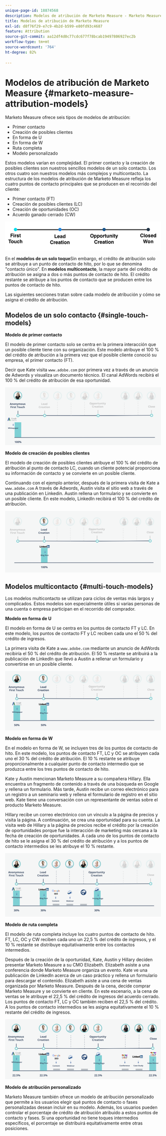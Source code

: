 ```yaml
---
unique-page-id: 18874568
description: Modelos de atribución de Marketo Measure - Marketo Measure - Documentación del producto
title: Modelos de atribución de Marketo Measure
exl-id: d8f76f29-e7c9-4b2d-b599-e80fd93c4687
feature: Attribution
source-git-commit: aa12df4d0c77cdc677f78bcab19497806927ec2b
workflow-type: tm+mt
source-wordcount: '764'
ht-degree: 82%

---
```


# Modelos de atribución de Marketo Measure {#marketo-measure-attribution-models}

Marketo Measure ofrece seis tipos de modelos de atribución:

* Primer contacto
* Creación de posibles clientes
* En forma de U
* En forma de W
* Ruta completa
* Modelo personalizado

Estos modelos varían en complejidad. El primer contacto y la creación de posibles clientes son nuestros sencillos modelos de un solo contacto. Los otros cuatro son nuestros modelos más complejos y multicontacto. La estructura de los modelos de atribución de Marketo Measure refleja los cuatro puntos de contacto principales que se producen en el recorrido del cliente:

* Primer contacto (FT)
* Creación de posibles clientes (LC)
* Creación de oportunidades (OC)
* Acuerdo ganado cerrado (CW)

![](assets/1-1.png)

En el **modelos de un solo toque**Sin embargo, el crédito de atribución solo se atribuye a un punto de contacto de hito, por lo que se denomina &quot;contacto único&quot;.
En **modelos multicontacto**, la mayor parte del crédito de atribución se asigna a dos o más puntos de contacto de hito. El crédito restante se atribuye a los puntos de contacto que se producen entre los puntos de contacto de hito.

Las siguientes secciones tratan sobre cada modelo de atribución y cómo se asigna el crédito de atribución.

## Modelos de un solo contacto {#single-touch-models}

**Modelo de primer contacto**

El modelo de primer contacto solo se centra en la primera interacción que un posible cliente tiene con su organización. Este modelo atribuye el 100 % del crédito de atribución a la primera vez que el posible cliente conoció su empresa, el primer contacto (FT).

Decir que Kate visita `www.adobe.com` por primera vez a través de un anuncio de Adwords y visualiza un documento técnico. El canal AdWords recibirá el 100 % del crédito de atribución de esa oportunidad.

![](assets/2.png)

**Modelo de creación de posibles clientes**

El modelo de creación de posibles clientes atribuye el 100 % del crédito de atribución al punto de contacto LC, cuando un cliente potencial proporciona su información de contacto y se convierte en un posible cliente.

Continuando con el ejemplo anterior, después de la primera visita de Kate a `www.adobe.com` A través de Adwords, Austin visita el sitio web a través de una publicación en Linkedin. Austin rellena un formulario y se convierte en un posible cliente. En este modelo, LinkedIn recibirá el 100 % del crédito de atribución.

![](assets/3.png)

## Modelos multicontacto {#multi-touch-models}

Los modelos multicontacto se utilizan para ciclos de ventas más largos y complicados. Estos modelos son especialmente útiles si varias personas de una cuenta o empresa participan en el recorrido del comprador.

**Modelo en forma de U**

El modelo en forma de U se centra en los puntos de contacto FT y LC. En este modelo, los puntos de contacto FT y LC reciben cada uno el 50 % del crédito de ingresos.

La primera visita de Kate a `www.adobe.com` mediante un anuncio de AdWords recibiría el 50 % del crédito de atribución. El 50 % restante se atribuirá a la publicación de LinkedIn que llevó a Austin a rellenar un formulario y convertirse en un posible cliente.

![](assets/4.png)

**Modelo en forma de W**

En el modelo en forma de W, se incluyen tres de los puntos de contacto de hito. En este modelo, los puntos de contacto FT, LC y OC se atribuyen cada uno el 30 % del crédito de atribución. El 10 % restante se atribuye proporcionalmente a cualquier punto de contacto intermedio que se produzca entre los tres puntos de contacto de hito.

Kate y Austin mencionan Marketo Measure a su compañera Hillary. Ella encuentra un fragmento de contenido a través de una búsqueda en Google y rellena un formulario. Más tarde, Austin recibe un correo electrónico para un registro a un seminario web y rellena el formulario de registro en el sitio web. Kate tiene una conversación con un representante de ventas sobre el producto Marketo Measure.

Hillary recibe un correo electrónico con un vínculo a la página de precios y visita la página. A continuación, se crea una oportunidad para su cuenta. La visita web de Hillary a la página de precios recibe el crédito por la creación de oportunidades porque fue la interacción de marketing más cercana a la fecha de creación de oportunidades. A cada uno de los puntos de contacto de hito se le asigna el 30 % del crédito de atribución y a los puntos de contacto intermedios se les atribuye el 10 % restante.

![](assets/5.png)

**Modelo de ruta completa**

El modelo de ruta completa incluye los cuatro puntos de contacto de hito. FT, LC, OC y CW reciben cada uno un 22,5 % del crédito de ingresos, y el 10 % restante se distribuye equitativamente entre los contactos intermedios.

Después de la creación de la oportunidad, Kate, Austin y Hillary deciden presentar Marketo Measure a su CMO Elizabeth. Elizabeth asiste a una conferencia donde Marketo Measure organiza un evento. Kate ve una publicación de LinkedIn acerca de un caso práctico y rellena un formulario para descargar el contenido. Elizabeth asiste a una cena de ventas organizada por Marketo Measure. Después de la cena, decide comprar Marketo Measure y se convierte en cliente. En este escenario, a la cena de ventas se le atribuye el 22,5 % del crédito de ingresos del acuerdo cerrado. Los puntos de contacto FT, LC y OC también reciben el 22,5 % del crédito. A los puntos de contacto intermedios se les asigna equitativamente el 10 % restante del crédito de ingresos.

![](assets/6.png)

**Modelo de atribución personalizado**

Marketo Measure también ofrece un modelo de atribución personalizado que permite a los usuarios elegir qué puntos de contacto o fases personalizadas desean incluir en su modelo. Además, los usuarios pueden controlar el porcentaje de crédito de atribución atribuido a estos puntos de contacto y fases. Si una oportunidad no tiene toques intermedios específicos, el porcentaje se distribuirá equitativamente entre otras posiciones.
